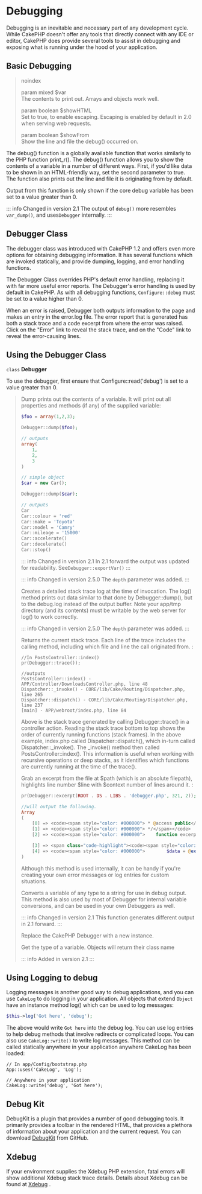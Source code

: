 # Debugging

Debugging is an inevitable and necessary part of any development
cycle. While CakePHP doesn't offer any tools that directly connect
with any IDE or editor, CakePHP does provide several tools to
assist in debugging and exposing what is running under the hood of
your application.

## Basic Debugging

> noindex  
>
> param mixed \$var  
> The contents to print out. Arrays and objects work well.
>
> param boolean \$showHTML  
> Set to true, to enable escaping. Escaping is enabled
> by default in 2.0 when serving web requests.
>
> param boolean \$showFrom  
> Show the line and file the debug() occurred on.

The debug() function is a globally available function that works
similarly to the PHP function print_r(). The debug() function
allows you to show the contents of a variable in a number of
different ways. First, if you'd like data to be shown in an
HTML-friendly way, set the second parameter to true. The function
also prints out the line and file it is originating from by
default.

Output from this function is only shown if the core debug variable
has been set to a value greater than 0.

::: info Changed in version 2.1
The output of `debug()` more resembles `var_dump()`, and uses`Debugger` internally.
:::

## Debugger Class

The debugger class was introduced with CakePHP 1.2 and offers even
more options for obtaining debugging information. It has several
functions which are invoked statically, and provide dumping,
logging, and error handling functions.

The Debugger Class overrides PHP's default error handling,
replacing it with far more useful error reports. The Debugger's
error handling is used by default in CakePHP. As with all debugging
functions, `Configure::debug` must be set to a value higher than 0.

When an error is raised, Debugger both outputs information to the
page and makes an entry in the error.log file. The error report
that is generated has both a stack trace and a code excerpt from
where the error was raised. Click on the "Error" link to
reveal the stack trace, and on the "Code" link to reveal the
error-causing lines.

## Using the Debugger Class

`class` **Debugger**

To use the debugger, first ensure that Configure::read('debug') is
set to a value greater than 0.

> Dump prints out the contents of a variable. It will print out all
> properties and methods (if any) of the supplied variable:
>
> ``` php
> $foo = array(1,2,3);
>
> Debugger::dump($foo);
>
> // outputs
> array(
>     1,
>     2,
>     3
> )
>
> // simple object
> $car = new Car();
>
> Debugger::dump($car);
>
> // outputs
> Car
> Car::colour = 'red'
> Car::make = 'Toyota'
> Car::model = 'Camry'
> Car::mileage = '15000'
> Car::accelerate()
> Car::decelerate()
> Car::stop()
> ```
>
> ::: info Changed in version 2.1
> In 2.1 forward the output was updated for readability. See`Debugger::exportVar()`
> :::
>
> ::: info Changed in version 2.5.0
> The `depth` parameter was added.
> :::
>
> Creates a detailed stack trace log at the time of invocation. The
> log() method prints out data similar to that done by
> Debugger::dump(), but to the debug.log instead of the output
> buffer. Note your app/tmp directory (and its contents) must be
> writable by the web server for log() to work correctly.
>
> ::: info Changed in version 2.5.0
> The `depth` parameter was added.
> :::
>
> Returns the current stack trace. Each line of the trace includes
> the calling method, including which file and line the call
> originated from. :
>
>     //In PostsController::index()
>     pr(Debugger::trace());
>
>     //outputs
>     PostsController::index() - APP/Controller/DownloadsController.php, line 48
>     Dispatcher::_invoke() - CORE/lib/Cake/Routing/Dispatcher.php, line 265
>     Dispatcher::dispatch() - CORE/lib/Cake/Routing/Dispatcher.php, line 237
>     [main] - APP/webroot/index.php, line 84
>
> Above is the stack trace generated by calling Debugger::trace() in
> a controller action. Reading the stack trace bottom to top shows
> the order of currently running functions (stack frames). In the
> above example, index.php called Dispatcher::dispatch(), which
> in-turn called Dispatcher::\_invoke(). The \_invoke() method then
> called PostsController::index(). This information is useful when
> working with recursive operations or deep stacks, as it identifies
> which functions are currently running at the time of the trace().
>
> Grab an excerpt from the file at \$path (which is an absolute
> filepath), highlights line number \$line with \$context number of
> lines around it. :
>
> ``` php
> pr(Debugger::excerpt(ROOT . DS . LIBS . 'debugger.php', 321, 2));
>
> //will output the following.
> Array
> (
>     [0] => <code><span style="color: #000000"> * @access public</span></code>
>     [1] => <code><span style="color: #000000"> */</span></code>
>     [2] => <code><span style="color: #000000">    function excerpt($file, $line, $context = 2) {</span></code>
>
>     [3] => <span class="code-highlight"><code><span style="color: #000000">        $data = $lines = array();</span></code></span>
>     [4] => <code><span style="color: #000000">        $data = @explode("\n", file_get_contents($file));</span></code>
> )
> ```
>
> Although this method is used internally, it can be handy if you're
> creating your own error messages or log entries for custom
> situations.
>
> Converts a variable of any type to a string for use in debug
> output. This method is also used by most of Debugger for internal
> variable conversions, and can be used in your own Debuggers as
> well.
>
> ::: info Changed in version 2.1
> This function generates different output in 2.1 forward.
> :::
>
> Replace the CakePHP Debugger with a new instance.
>
> Get the type of a variable. Objects will return their class name
>
> ::: info Added in version 2.1
> :::

## Using Logging to debug

Logging messages is another good way to debug applications, and you can use
`CakeLog` to do logging in your application. All objects that
extend `Object` have an instance method <span class="title-ref">log()</span> which can be used
to log messages:

``` php
$this->log('Got here', 'debug');
```

The above would write `Got here` into the debug log. You can use log entries
to help debug methods that involve redirects or complicated loops. You can also
use `CakeLog::write()` to write log messages. This method can be called
statically anywhere in your application anywhere CakeLog has been loaded:

    // In app/Config/bootstrap.php
    App::uses('CakeLog', 'Log');

    // Anywhere in your application
    CakeLog::write('debug', 'Got here');

## Debug Kit

DebugKit is a plugin that provides a number of good debugging tools. It
primarily provides a toolbar in the rendered HTML, that provides a plethora of
information about your application and the current request. You can download
[DebugKit](https://github.com/cakephp/debug_kit/tree/2.2) from GitHub.

## Xdebug

If your environment supplies the Xdebug PHP extension, fatal errors will show
additional Xdebug stack trace details. Details about Xdebug can be found at
[Xdebug](https://xdebug.org) .
